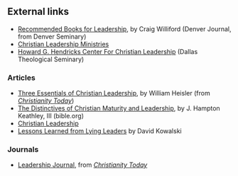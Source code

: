 
## External links

-   [Recommended Books for Leadership](http://www.denverseminary.edu/dj/articles2006/0600/0601.php),
    by Craig Williford (Denver Journal, from Denver Seminary)
-   [Christian Leadership Ministries](http://www.clm.org/)
-   [Howard G. Hendricks Center For Christian Leadership](http://www.dts.edu/ccl/)
    (Dallas Theological Seminary)

### Articles

-   [Three Essentials of Christian Leadership](http://www.christianitytoday.com/workplace/articles/issue8-essentials.html),
    by William Heisler (from
    *[Christianity Today](Christianity_Today "Christianity Today")*)
-   [The Distinctives of Christian Maturity and Leadership](http://www.bible.org/page.asp?page_id=443),
    by J. Hampton Keathley, III (bible.org)
-   [Christian Leadership](http://www.biblestudy.org/basicart/christle.html)
-   [Lessons Learned from Lying Leaders](http://www.apologeticsindex.org/283-lessons-learned-from-lying-leaders)
    by David Kowalski

### Journals

-   [Leadership Journal](http://www.christianitytoday.com/leaders),
    from
    *[Christianity Today](Christianity_Today "Christianity Today")*




